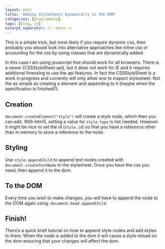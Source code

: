 ```yaml
---
layout: post
title: "Adding Stylesheets Dynamically to the DOM"
categories: [programming]
tags: [blog, js]
excerpt_separator: <!--more-->
---
```


This is a simple trick, but most likely if you require dynamic css, then probably you should look into alternative approaches like inline css or accounting for the css by using classes that are dynamically added.

<!--more-->

In this case I am using javascript that should work for all browsers. There is a newer [CSSStyleSheet api], but it does not work for IE and it requires additional finessing to use the api features. In fact the CSSStyleSheet is a work in progress and currently will only allow one to inspect stylesheet. Not the as simple as creating a element and appending to it (maybe when the specification is finished?).

## Creation

`document.createElement("style")` will create a style node, which then you can edit. With html5, setting a value for `style.type` is not needed. However it might be nice to set the id (`style.id`) so that you have a reference other than in memory to store a reference to the node.

## Styling

Use `style.appendChild` to append text nodes created with `document.createTextNode` to the stylesheet. Once you have the css you need, then append it to the dom.

## To the DOM

Every time you wish to make changes, you will have to append the node to the DOM again using: `document.head.appendChild`.

## Finish!

There’s a quick brief tutorial on how to append style nodes and add styles to them. When the node is added to the dom it will cause a style reload on the dom ensuring that your changes will affect the dom.